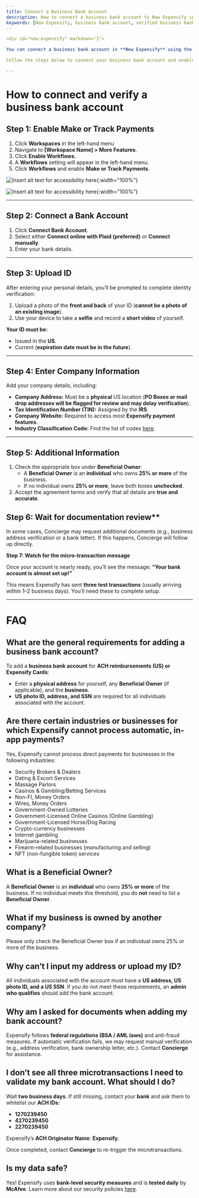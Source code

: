 ```yaml
---
title: Connect a Business Bank Account
description: How to connect a business bank account to New Expensify in supported currencies (USD, CAD, GBP, EUR, AUD).
keywords: [New Expensify, business bank account, verified business bank account, send reimbursement, micro transactions, test deposits, verification amounts, bank verification]
--

<div id="new-expensify" markdown="1">

You can connect a business bank account in **New Expensify** using the following supported currencies: **USD, CAD, GBP, EUR, and AUD**. 

Follow the steps below to connect your business bank account and enable payment features.

---
```

# How to connect and verify a business bank account

## Step 1: Enable Make or Track Payments

1. Click **Workspaces** in the left-hand menu
2. Navigate to **[Workspace Name] > More Features**.
3. Click **Enable Workflows**.
4. A **Workflows** setting will appear in the left-hand menu.
5. Click **Workflows** and enable **Make or Track Payments**.

![Insert alt text for accessibility here]({{site.url}}/assets/images/ExpensifyHelp_ConnectBankAccount_1_Light.png){:width="100%"}

![Insert alt text for accessibility here]({{site.url}}/assets/images/ExpensifyHelp_ConnectBankAccount_2_Light.png){:width="100%"}

---

## Step 2: Connect a Bank Account

1. Click **Connect Bank Account**.
2. Select either **Connect online with Plaid (preferred)** or **Connect manually**.
3. Enter your bank details.

---

## Step 3: Upload ID 

After entering your personal details, you’ll be prompted to complete identity verification:
1. Upload a photo of the **front and back** of your ID (**cannot be a photo of an existing image**).
2. Use your device to take a **selfie** and record a **short video** of yourself.

**Your ID must be:**
- Issued in the **US**.
- Current (**expiration date must be in the future**).

---

## Step 4: Enter Company Information

Add your company details, including:
- **Company Address:** Must be a **physical** US location (**PO Boxes or mail drop addresses will be flagged for review and may delay verification**).
- **Tax Identification Number (TIN):** Assigned by the **IRS**.
- **Company Website:** Required to access most **Expensify payment features**.
- **Industry Classification Code:** Find the list of codes [here](https://www.census.gov/naics/?input=software&year=2022).

---

## Step 5: Additional Information
1. Check the appropriate box under **Beneficial Owner**:
   - A **Beneficial Owner** is an **individual** who owns **25% or more** of the business.
   - If no individual owns **25% or more**, leave both boxes **unchecked**.
2. Accept the agreement terms and verify that all details are **true and accurate**.

## Step 6: Wait for documentation review**

In some cases, Concierge may request additional documents (e.g., business address verification or a bank letter). If this happens, Concierge will follow up directly.

**Step 7: Watch for the micro-transaction message**

Once your account is nearly ready, you’ll see the message: **“Your bank account is almost set up!”**

This means Expensify has sent **three test transactions** (usually arriving within 1–2 business days). You’ll need these to complete setup.

---

# FAQ

## What are the general requirements for adding a business bank account?
To add a **business bank account** for **ACH reimbursements (US) or Expensify Cards**:
- Enter a **physical address** for yourself, any **Beneficial Owner** (if applicable), and the **business**.
- **US photo ID, address, and SSN** are required for all individuals associated with the account.

## Are there certain industries or businesses for which Expensify cannot process automatic, in-app payments?
Yes, Expensify cannot process direct payments for businesses in the following industries:

- Security Brokers & Dealers
- Dating & Escort Services
- Massage Parlors
- Casinos & Gambling/Betting Services
- Non-FI, Money Orders
- Wires, Money Orders
- Government-Owned Lotteries
- Government-Licensed Online Casinos (Online Gambling)
- Government-Licensed Horse/Dog Racing
- Crypto-currency businesses
- Internet gambling
- Marijuana-related businesses
- Firearm-related businesses (manufacturing and selling)
- NFT (non-fungible token) services

## What is a Beneficial Owner?
A **Beneficial Owner** is an **individual** who owns **25% or more** of the business. If no individual meets this threshold, you do **not** need to list a **Beneficial Owner**.

## What if my business is owned by another company?
Please only check the Beneficial Owner box if an individual owns 25% or more of the business.

## Why can’t I input my address or upload my ID? 
All individuals associated with the account must have a **US address, US photo ID, and a US SSN**. If you do not meet these requirements, an **admin who qualifies** should add the bank account.

## Why am I asked for documents when adding my bank account? 
Expensify follows **federal regulations (BSA / AML laws)** and anti-fraud measures. If automatic verification fails, we may request manual verification (e.g., address verification, bank ownership letter, etc.). Contact **Concierge** for assistance.

## I don’t see all three microtransactions I need to validate my bank account. What should I do? 
Wait **two business days**. If still missing, contact your **bank** and ask them to whitelist our **ACH IDs:**
- **1270239450**
- **4270239450**
- **2270239450**

Expensify’s **ACH Originator Name**: **Expensify**.

Once completed, contact **Concierge** to re-trigger the microtransactions.

## Is my data safe?
Yes! Expensify uses **bank-level security measures** and is **tested daily** by **McAfee**. Learn more about our security policies [here](https://help.expensify.com/articles/new-expensify/settings/Encryption-and-Data-Security).

</div>
